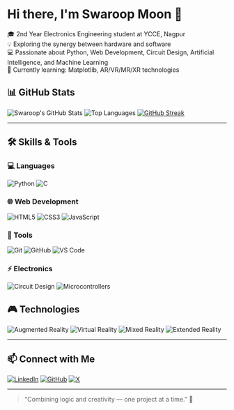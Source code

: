 # Hi there, I'm Swaroop Moon 👋

🎓 2nd Year Electronics Engineering student at YCCE, Nagpur  
💡 Exploring the synergy between hardware and software  
💻 Passionate about Python, Web Development, Circuit Design, Artificial Intelligence, and Machine Learning  
🎯 Currently learning: Matplotlib, AR/VR/MR/XR technologies  


## 📊 GitHub Stats

![Swaroop's GitHub Stats](https://github-readme-stats.vercel.app/api?username=SwaroopMoon&show_icons=true&theme=radical)
![Top Languages](https://github-readme-stats.vercel.app/api/top-langs/?username=SwaroopMoon&layout=compact&theme=radical)
[![GitHub Streak](https://streak-stats.demolab.com?user=SwaroopMoon&theme=radical)](https://git.io/streak-stats)

---

## 🛠️ Skills & Tools

### 💻 Languages
![Python](https://img.shields.io/badge/Python-3670A0?style=for-the-badge&logo=python&logoColor=ffdd54)
![C](https://img.shields.io/badge/C-00599C?style=for-the-badge&logo=c&logoColor=white)

### 🌐 Web Development
![HTML5](https://img.shields.io/badge/HTML5-E34F26?style=for-the-badge&logo=html5&logoColor=white)
![CSS3](https://img.shields.io/badge/CSS3-1572B6?style=for-the-badge&logo=css3&logoColor=white)
![JavaScript](https://img.shields.io/badge/JavaScript-F7DF1E?style=for-the-badge&logo=javascript&logoColor=black)

### 🧰 Tools
![Git](https://img.shields.io/badge/Git-F05032?style=for-the-badge&logo=git&logoColor=white)
![GitHub](https://img.shields.io/badge/GitHub-181717?style=for-the-badge&logo=github&logoColor=white)
![VS Code](https://img.shields.io/badge/VS%20Code-007ACC?style=for-the-badge&logo=visual-studio-code&logoColor=white)

### ⚡ Electronics
![Circuit Design](https://img.shields.io/badge/Circuit%20Design-blue?style=for-the-badge)
![Microcontrollers](https://img.shields.io/badge/Microcontrollers-learning-informational?style=for-the-badge)

## 🎮 Technologies
![Augmented Reality](https://img.shields.io/badge/Augmented%20Reality-008080?style=for-the-badge&logo=augmentedreality&logoColor=white)
![Virtual Reality](https://img.shields.io/badge/Virtual%20Reality-4B0082?style=for-the-badge&logo=virtualreality&logoColor=white)
![Mixed Reality](https://img.shields.io/badge/Mixed%20Reality-800080?style=for-the-badge&logo=mixedreality&logoColor=white)
![Extended Reality](https://img.shields.io/badge/Extended%20Reality-000000?style=for-the-badge&logo=extendedreality&logoColor=white)



---

## 📫 Connect with Me

[![LinkedIn](https://img.shields.io/badge/LinkedIn-blue?style=for-the-badge&logo=linkedin)](https://www.linkedin.com/in/swaroop-moon/)
[![GitHub](https://img.shields.io/badge/GitHub-black?style=for-the-badge&logo=github)](https://github.com/SwaroopMoon)
[![X](https://img.shields.io/badge/X-black?style=for-the-badge&logo=twitter&logoColor=white)](https://x.com/SwaroopMoon)

---

> “Combining logic and creativity — one project at a time.” 🌟
